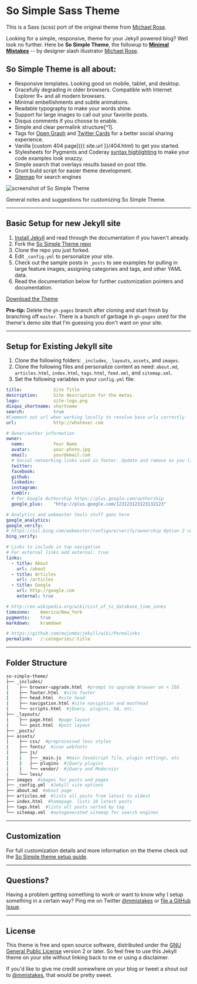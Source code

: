 # So Simple Sass Theme

This is a Sass (scss) port of the original theme from [Michael Rose](https://github.com/mmistakes).

Looking for a simple, responsive, theme for your Jekyll powered blog? Well look no further. Here be **So Simple Theme**, the followup to [**Minimal Mistakes**](http://mmistakes.github.io/minimal-mistakes/) -- by designer slash illustrator [Michael Rose](http://mademistakes.com).

## So Simple Theme is all about:

* Responsive templates. Looking good on mobile, tablet, and desktop.
* Gracefully degrading in older browsers. Compatible with Internet Explorer 9+ and all modern browsers.
* Minimal embellishments and subtle animations. 
* Readable typography to make your words shine.
* Support for large images to call out your favorite posts.
* Disqus comments if you choose to enable.
* Simple and clear permalink structure[^1].
* Tags for [Open Graph](https://developers.facebook.com/docs/opengraph/) and [Twitter Cards](https://dev.twitter.com/docs/cards) for a better social sharing experience.
* Vanilla [custom 404 page]({{ site.url }}/404.html) to get you started.
* Stylesheets for Pygments and Coderay [syntax highlighting](http://mmistakes.github.io/articles/so-simple-theme/code-highlighting-post/) to make your code examples look snazzy.
* Simple search that overlays results based on post title.
* Grunt build script for easier theme development.
* [Sitemap](https://github.com/mmistakes/so-simple-theme/blob/master/sitemap.xml) for search engines

![screenshot of So Simple Theme](http://mmistakes.github.io/so-simple-theme/images/so-simple-theme-preview.jpg)

General notes and suggestions for customizing So Simple Theme.

---

## Basic Setup for new Jekyll site

1. [Install Jekyll](http://jekyllrb.com) and read through the documentation if you haven't already.
2. Fork the [So Simple Theme repo](https://github.com/mmistakes/so-simple-theme/fork)
3. Clone the repo you just forked.
4. Edit `_config.yml` to personalize your site.
5. Check out the sample posts in `_posts` to see examples for pulling in large feature images, assigning categories and tags, and other YAML data.
6. Read the documentation below for further customization pointers and documentation.

[Download the Theme](http://mmistakes.github.io/so-simple-theme)

**Pro-tip:** Delete the `gh-pages` branch after cloning and start fresh by branching off `master`. There is a bunch of garbage in `gh-pages` used for the theme's demo site that I'm guessing you don't want on your site.

---

## Setup for Existing Jekyll site

1. Clone the following folders: `_includes`, `_layouts`, `assets`, and `images`.
2. Clone the following files and personalize content as need: `about.md`, `articles.html`, `index.html`, `tags.html`, `feed.xml`, and `sitemap.xml`.
3. Set the following variables in your `config.yml` file:

``` yaml
title:            Site Title
description:      Site description for the metas.
logo:             site-logo.png
disqus_shortname: shortname
search:           true
#Comment out url when working locally to resolve base urls correctly
url:              http://whatever.com

# Owner/author information
owner:
  name:           Your Name
  avatar:         your-photo.jpg
  email:          your@email.com
  # Social networking links used in footer. Update and remove as you like.
  twitter:
  facebook:
  github:
  linkedin:
  instagram:
  tumblr:
  # For Google Authorship https://plus.google.com/authorship
  google_plus:    "http://plus.google.com/123123123123132123"

# Analytics and webmaster tools stuff goes here
google_analytics:
google_verify:
# https://ssl.bing.com/webmaster/configure/verify/ownership Option 2 content= goes here
bing_verify:

# Links to include in top navigation
# For external links add external: true
links:
  - title: About
    url: /about
  - title: Articles
    url: /articles
  - title: Google
    url: http://google.com
    external: true

# http://en.wikipedia.org/wiki/List_of_tz_database_time_zones
timezone:    America/New_York
pygments:    true
markdown:    kramdown

# https://github.com/mojombo/jekyll/wiki/Permalinks
permalink:   /:categories/:title
```

---

## Folder Structure

``` bash
so-simple-theme/
├── _includes/
|    ├── browser-upgrade.html  #prompt to upgrade browser on < IE8
|    ├── footer.html  #site footer
|    ├── head.html  #site head
|    ├── navigation.html #site navigation and masthead
|    └── scripts.html  #jQuery, plugins, GA, etc.
├── _layouts/
|    ├── page.html  #page layout
|    └── post.html  #post layout
├── _posts/
├── assets/
|    ├── css/  #preprocessed less styles
|    ├── fonts/  #icon webfonts
|    ├── js/
|    |   ├── _main.js  #main JavaScript file, plugin settings, etc
|    |   ├── plugins  #jQuery plugins
|    |   └── vendor/  #jQuery and Modernizr
|    └── less/
├── images  #images for posts and pages
├── _config.yml  #Jekyll site options
├── about.md  #about page
├── articles.md  #lists all posts from latest to oldest
├── index.html  #homepage. lists 10 latest posts
├── tags.html  #lists all posts sorted by tag
└── sitemap.xml  #autogenerated sitemap for search engines
```

---

## Customization

For full customization details and more information on the theme check out the [So Simple theme setup guide](http://mmistakes.github.io/so-simple-theme/theme-setup/).

---

## Questions?

Having a problem getting something to work or want to know why I setup something in a certain way? Ping me on Twitter [@mmistakes](http://twitter.com/mmistakes) or [file a GitHub Issue](https://github.com/mmistakes/so-simple-theme/issues/new).

---

## License

This theme is free and open source software, distributed under the [GNU General Public License](LICENSE) version 2 or later. So feel free to use this Jekyll theme on your site without linking back to me or using a disclaimer.

If you'd like to give me credit somewhere on your blog or tweet a shout out to [@mmistakes](https://twitter.com/mmistakes), that would be pretty sweet.
